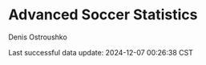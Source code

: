 # Advanced Soccer Statistics
Denis Ostroushko

<!-- gfm -->

Last successful data update: 2024-12-07 00:26:38 CST
